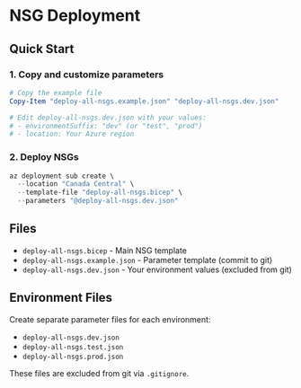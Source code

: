 # NSG Deployment

## Quick Start

### 1. Copy and customize parameters
```powershell
# Copy the example file
Copy-Item "deploy-all-nsgs.example.json" "deploy-all-nsgs.dev.json"

# Edit deploy-all-nsgs.dev.json with your values:
# - environmentSuffix: "dev" (or "test", "prod")
# - location: Your Azure region
```

### 2. Deploy NSGs
```powershell
az deployment sub create \
  --location "Canada Central" \
  --template-file "deploy-all-nsgs.bicep" \
  --parameters "@deploy-all-nsgs.dev.json"
```

## Files
- `deploy-all-nsgs.bicep` - Main NSG template
- `deploy-all-nsgs.example.json` - Parameter template (commit to git)
- `deploy-all-nsgs.dev.json` - Your environment values (excluded from git)

## Environment Files
Create separate parameter files for each environment:
- `deploy-all-nsgs.dev.json`
- `deploy-all-nsgs.test.json` 
- `deploy-all-nsgs.prod.json`

These files are excluded from git via `.gitignore`.